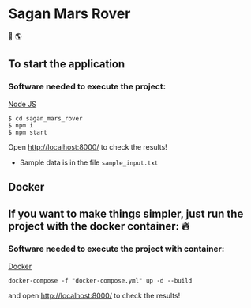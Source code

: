 # Sagan Mars Rover

:space_invader: :earth_americas:

## To start the application

### Software needed to execute the project:

[Node JS](https://nodejs.org/)

```
$ cd sagan_mars_rover
$ npm i
$ npm start
```

Open [http://localhost:8000/](http://localhost:8000/) to check the results!

- Sample data is in the file `sample_input.txt`

## Docker

## If you want to make things simpler, just run the project with the docker container: :fire:

### Software needed to execute the project with container:

[Docker](https://docs.docker.com/desktop/)

`docker-compose -f "docker-compose.yml" up -d --build`

and open [http://localhost:8000/](http://localhost:8000/) to check the results!
